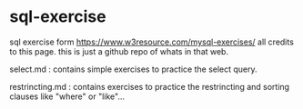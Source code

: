 # sql-exercise
sql exercise form https://www.w3resource.com/mysql-exercises/
all credits to this page. this is just a github repo of whats in that web.

select.md : contains simple exercises to practice the select query.

restrincting.md : contains exercises to practice the restrincting and sorting clauses like "where" or "like"...


